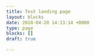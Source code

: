 ```yaml
---
title: Test landing page
layout: blocks
date: 2018-04-20 14:13:14 +0000
type: page
blocks: []
draft: true

---
```

